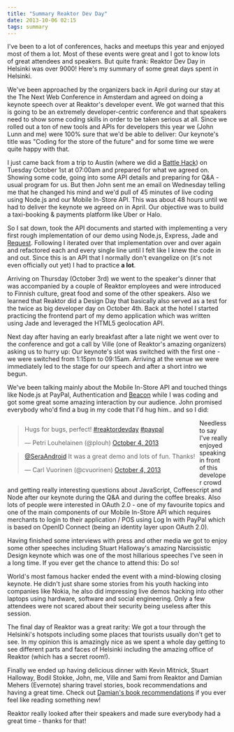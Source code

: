 ```yaml
---
title: "Summary Reaktor Dev Day"
date: 2013-10-06 02:15
tags: summary
---
```

I've been to a lot of conferences, hacks and meetups this year and enjoyed most of them a lot. Most of these events were great and I got to know lots of great attendees and speakers. But quite frank: Reaktor Dev Day in Helsinki was over 9000! Here's my summary of some great days spent in Helsinki.

<!-- more -->

We've been approached by the organizers back in April during our stay at the The Next Web Conference in Amsterdam and agreed on doing a keynote speech over at Reaktor's developer event. We got warned that this is going to be an extremely developer-centric conference and that speakers need to show some coding skills in order to be taken serious at all. Since we rolled out a ton of new tools and APIs for developers this year we (John Lunn and me) were 100% sure that we'd be able to deliver: Our keynote's title was "Coding for the store of the future" and for some time we were quite happy with that.

I just came back from a trip to Austin (where we did a [Battle Hack](http://battlehack.org/)) on Tuesday October 1st at 07:00am and prepared for what we agreed on. Showing some code, going into some API details and preparing for Q&A - usual program for us. But then John sent me an email on Wednesday telling me that he changed his mind and we'd pull of 45 minutes of live coding using Node.js and our Mobile In-Store API. This was about 48 hours until we had to deliver the keynote we agreed on in April. Our objective was to build a taxi-booking & payments platform like Uber or Halo.

So I sat down, took the API documents and started with implementing a very first rough implementation of our demo using Node.js, Express, Jade and [Request](http://github.com/mikeal/request). Following I iterated over that implementation over and over again and refactored each and every single line until I felt like I knew the code in and out. Since this is an API that I normally don't evangelize on (it's not even officially out yet) I had to practice **a lot**.

Arriving on Thursday (October 3rd) we went to the speaker's dinner that was accompanied by a couple of Reaktor employees and were introduced to Finnish culture, great food and some of the other speakers. Also we learned that Reaktor did a Design Day that basically also served as a test for the twice as big developer day on October 4th. Back at the hotel I started practicing the frontend part of my demo application which was written using Jade and leveraged the HTML5 geolocation API.

Next day after having an early breakfast after a late night we went over to the conference and got a call by Ville (one of Reaktor's amazing organizers) asking us to hurry up: Our keynote's slot was switched with the first one - we were switched from 1:15pm to 09:15am. Arriving at the venue we were immediately led to the stage for our speech and after a short intro we begun.

We've been talking mainly about the Mobile In-Store API and touched things like Node.js at PayPal, Authentication and [Beacon](http://www.paypal.com/us/webapps/mpp/beacon) while I was coding and got some great some amazing interaction by our audience. John promised everybody who'd find a bug in my code that I'd hug him.. and so I did:

<div style="float:left; margin-right: 10px;">
<script async src="//platform.twitter.com/widgets.js" charset="utf-8"></script>
<blockquote class="twitter-tweet" data-partner="tweetdeck"><p>Hugs for bugs, perfect! <a href="https://twitter.com/search?q=%23reaktordevday&amp;src=hash">#reaktordevday</a> <a href="https://twitter.com/search?q=%23paypal&amp;src=hash">#paypal</a></p>&mdash; Petri Louhelainen (@plouh) <a href="https://twitter.com/plouh/statuses/386018940780298240">October 4, 2013</a></blockquote>

<blockquote class="twitter-tweet" data-partner="tweetdeck"><p><a href="https://twitter.com/SeraAndroid">@SeraAndroid</a> It was a great demo and lots of fun. Thanks!</p>&mdash; Carl Vuorinen (@cvuorinen) <a href="https://twitter.com/cvuorinen/statuses/386038776113684480">October 4, 2013</a></blockquote>
</div>

Needless to say I've really enjoyed speaking in front of this developer crowd and getting really interesting questions about JavaScript, Coffeescript and Node after our keynote during the Q&A and during the coffee breaks. Also lots of people were interested in OAuth 2.0 - one of my favourite topics and one of the main components of our Mobile In-Store API which requires merchants to login to their application / POS using Log In with PayPal which is based on OpenID Connect (being an identity layer upon OAuth 2.0).

Having finished some interviews with press and other media we got to enjoy some other speeches including Stuart Halloway's amazing Narcissistic Design keynote which was one of the most hillarious speeches I've seen in a long time. If you ever get the chance to attend this: Do so!

World's most famous hacker ended the event with a mind-blowing closing keynote. He didn't just share some stories from his youth hacking into companies like Nokia, he also did impressing live demos hacking into other laptops using hardware, software and social engineering. Only a few attendees were not scared about their security being useless after this session.

The final day of Reaktor was a great rarity: We got a tour through the Helsinki's hotspots including some places that tourists usually don't get to see. In my opinion this is amazingly nice as we spent a whole day getting to see different parts and faces of Helsinki including the amazing office of Reaktor (which has a secret room!).

Finally we ended up having delicious dinner with Kevin Mitnick, Stuart Halloway, Bodil Stokke, John, me, Ville and Sami from Reaktor and Damian Mehers (Evernote) sharing travel stories, book recommendations and having a great time. Check out [Damian's book recommendations](http://damianblog.com/2013/10/05/some-good-books/) if you ever feel like reading something new!

Reaktor really looked after their speakers and made sure everybody had a great time - thanks for that!
